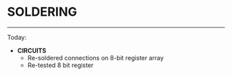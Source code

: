 # SOLDERING
---
Today:
- **CIRCUITS**
	 - Re-soldered connections on 8-bit register array
	 - Re-tested 8 bit register